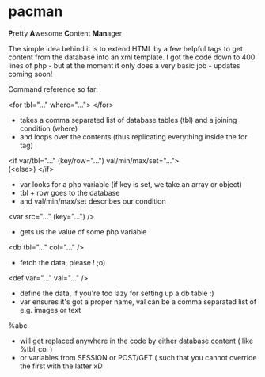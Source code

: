 # pacman

**P**retty **A**wesome **C**ontent **Man**ager

The simple idea behind it is to extend HTML by a few helpful tags to get content from the database into an xml template.
I got the code down to 400 lines of php - but at the moment it only does a very basic job - updates coming soon!

Command reference so far:

&lt;for tbl="..." where="..."&gt;
&lt;/for&gt;
- takes a comma separated list of database tables (tbl) and a joining condition (where)
- and loops over the contents (thus replicating everything inside the for tag)


&lt;if var/tbl="..." (key/row="...") val/min/max/set="..."&gt;  
(&lt;else&gt;)
&lt;/if&gt;
- var looks for a php variable (if key is set, we take an array or object)
- tbl + row goes to the database
- and val/min/max/set describes our condition

&lt;var src="..." (key="...") /&gt;
- gets us the value of some php variable

&lt;db tbl="..." col="..." /&gt;
- fetch the data, please ! ;o)


&lt;def var="..." val="..." /&gt;
- define the data, if you're too lazy for setting up a db table :)
- var ensures it's got a proper name, val can be a comma separated list of e.g. images or text

%abc
- will get replaced anywhere in the code by either database content ( like %tbl_col )
- or variables from SESSION or POST/GET ( such that you cannot override the first with the latter xD
